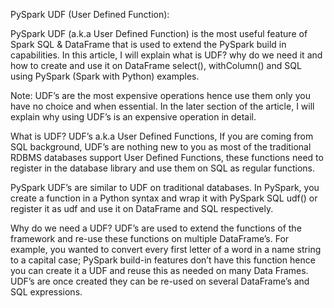 PySpark UDF (User Defined Function):

PySpark UDF (a.k.a User Defined Function) is the most useful feature of Spark SQL & DataFrame that is used to extend the PySpark build in capabilities. In this article, I will explain what is UDF? why do we need it and how to create and use it on DataFrame select(), withColumn() and SQL using PySpark (Spark with Python) examples.

Note: UDF’s are the most expensive operations hence use them only you have no choice and when essential. In the later section of the article, I will explain why using UDF’s is an expensive operation in detail.

What is UDF?
UDF’s a.k.a User Defined Functions, If you are coming from SQL background, UDF’s are nothing new to you as most of the traditional RDBMS databases support User Defined Functions, these functions need to register in the database library and use them on SQL as regular functions.

PySpark UDF’s are similar to UDF on traditional databases. In PySpark, you create a function in a Python syntax and wrap it with PySpark SQL udf() or register it as udf and use it on DataFrame and SQL respectively.

Why do we need a UDF?
UDF’s are used to extend the functions of the framework and re-use these functions on multiple DataFrame’s. For example, you wanted to convert every first letter of a word in a name string to a capital case; PySpark build-in features don’t have this function hence you can create it a UDF and reuse this as needed on many Data Frames. UDF’s are once created they can be re-used on several DataFrame’s and SQL expressions.
